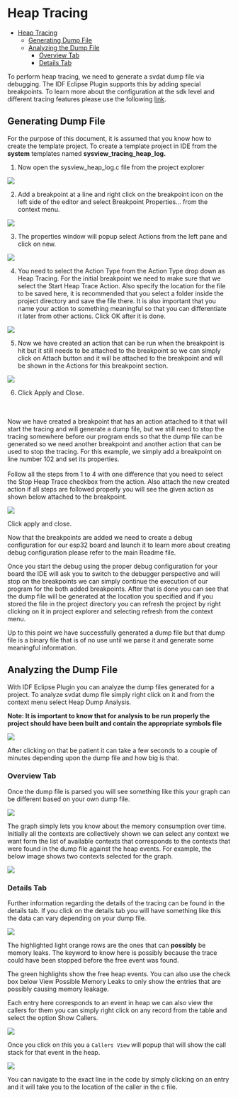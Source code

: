 # Heap Tracing

- [Heap Tracing](#heap-tracing)
  - [Generating Dump File](#generating-dump-file)
  - [Analyzing the Dump File](#analyzing-the-dump-file)
    - [Overview Tab](#overview-tab)
    - [Details Tab](#details-tab)

To perform heap tracing, we need to generate a svdat dump file via debugging. The IDF Eclipse Plugin supports this by adding special breakpoints. To learn more about the configuration at the sdk level and different tracing features please use the following [link](https://docs.espressif.com/projects/esp-idf/en/latest/esp32/api-reference/system/heap_debug.html).

## Generating Dump File

For the purpose of this document, it is assumed that you know how to create the template project. To create a template project in IDE from the **system** templates named **sysview\_tracing\_heap\_log.**

1. Now open the sysview\_heap\_log.c file from the project explorer

![](images/HeapTracing/sysview_heap_log_file.PNG)

2. Add a breakpoint at a line and right click on the breakpoint icon on the left side of the editor and select Breakpoint Properties… from the context menu.

![](images/HeapTracing/breakpoint_properties_popup.png)


3. The properties window will popup select Actions from the left pane and click on new.

![](images/HeapTracing/breakpoint_properties_actions.png)

4. You need to select the Action Type from the Action Type drop down as Heap Tracing. For the initial breakpoint we need to make sure that we select the Start Heap Trace Action. Also specify the location for the file to be saved here, it is recommended that you select a folder inside the project directory and save the file there. It is also important that you name your action to something meaningful so that you can differentiate it later from other actions. Click OK after it is done.

![](images/HeapTracing/heap_tracing_action.png)

5. Now we have created an action that can be run when the breakpoint is hit but it still needs to be attached to the breakpoint so we can simply click on Attach button and it will be attached to the breakpoint and will be shown in the Actions for this breakpoint section.

![](images/HeapTracing/breakpoint_properties_actions_start_attached.png)

6. Click Apply and Close.

<br/><br/>
Now we have created a breakpoint that has an action attached to it that will start the tracing and will generate a dump file, but we still need to stop the tracing somewhere before our program ends so that the dump file can be generated so we need another breakpoint and another action that can be used to stop the tracing. For this example, we simply add a breakpoint on line number 102 and set its properties.
<br/><br/>
Follow all the steps from 1 to 4 with one difference that you need to select the Stop Heap Trace checkbox from the action. Also attach the new created action if all steps are followed properly you will see the given action as shown below attached to the breakpoint.

![](images/HeapTracing/breakpoint_properties_actions_stop_attached.png)

Click apply and close.

Now that the breakpoints are added we need to create a debug configuration for our esp32 board and launch it to learn more about creating debug configuration please refer to the main Readme file.

Once you start the debug using the proper debug configuration for your board the IDE will ask you to switch to the debugger perspective and will stop on the breakpoints we can simply continue the execution of our program for the both added breakpoints. After that is done you can see that the dump file will be generated at the location you specified and if you stored the file in the project directory you can refresh the project by right clicking on it in project explorer and selecting refresh from the context menu.

Up to this point we have successfully generated a dump file but that dump file is a binary file that is of no use until we parse it and generate some meaningful information.

## Analyzing the Dump File

With IDF Eclipse Plugin you can analyze the dump files generated for a project. To analyze svdat dump file simply right click on it and from the context menu select Heap Dump Analysis.

**Note: It is important to know that for analysis to be run properly the project should have been built and contain the appropriate symbols file**

![](images/HeapTracing/analysis_context_menu.png)

After clicking on that be patient it can take a few seconds to a couple of minutes depending upon the dump file and how big is that.

### Overview Tab

Once the dump file is parsed you will see something like this your graph can be different based on your own dump file.

![](images/HeapTracing/overview_tab_tracing.png)

The graph simply lets you know about the memory consumption over time. Initially all the contexts are collectively shown we can select any context we want form the list of available contexts that corresponds to the contexts that were found in the dump file against the heap events. For example, the below image shows two contexts selected for the graph.

![](images/HeapTracing/overview_tab_tracing_contexts.png)

### Details Tab

Further information regarding the details of the tracing can be found in the details tab. If you click on the details tab you will have something like this the data can vary depending on your dump file.

![](images/HeapTracing/details_tab_tracing.png)

The highlighted light orange rows are the ones that can **possibly** be memory leaks. The keyword to know here is possibly because the trace could have been stopped before the free event was found.

The green highlights show the free heap events. You can also use the check box below View Possible Memory Leaks to only show the entries that are possibly causing memory leakage.

Each entry here corresponds to an event in heap we can also view the callers for them you can simply right click on any record from the table and select the option Show Callers.

![](images/HeapTracing/show_callers_context_menu.png)

Once you click on this you a `Callers View` will popup that will show the call stack for that event in the heap.

![](images/HeapTracing/callers_view.png)

You can navigate to the exact line in the code by simply clicking on an entry and it will take you to the location of the caller in the c file.
